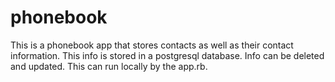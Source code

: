 # phonebook

This is a phonebook app that stores contacts as well as their contact information. This info is stored in a postgresql database. Info can be deleted and updated. This can run locally by the app.rb.
